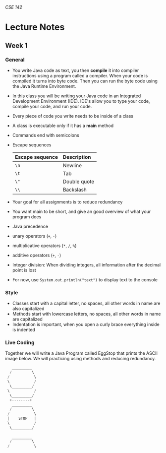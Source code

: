 _CSE 142_
# Lecture Notes
## Week 1

### General
* You write Java code as text, you then __compile__ it into compiler instructions using a program called a compiler. When your code is compiled it turns into byte code. Then you can run the byte code using the Java Runtime Environment.
* In this class you will be writing your Java code in an Integrated Development Environment (IDE). IDE's allow you to type your code, compile your code, and run your code.
* Every piece of code you write needs to be inside of a class
* A class is executable only if it has a __main__ method
* Commands end with semicolons
* Escape sequences

  | __Escape sequence__   | __Description__       |
  | :-------------------- | :-------------------- |
  |  `\n`                   | Newline               |
  |  `\t`                   | Tab                   |
  |  `\"`                   | Double quote          |
  |  `\\`                   | Backslash             |
* Your goal for all assignments is to reduce redundancy
* You want main to be short, and give an good overview of what your program does
* Java precedence
 * unary operators (`+`, `-`)
 * multiplicative operators (`*`, `/`, `%`)
 * additive operators (`+`, `-`)
* Integer division: When dividing integers, all information after the decimal point is lost
* For now, use `System.out.println("text")` to display text to the console


### Style
  * Classes start with a capital letter, no spaces, all other words in name are also capitalized
  * Methods start with lowercase letters, no spaces, all other words in name are capitalized
  * Indentation is important, when you open a curly brace everything inside is indented
  
### Live Coding
Together we will write a Java Program called EggStop that prints the ASCII image below. We will practicing using methods and reducing redundancy.

```java
   _________
  /         \
 /           \
 \           /
  \_________/
 \           /
  \_________/
  +--------+
   _________
  /         \
 /           \
 |    STOP   |
 \           /
  \_________/
   
   _________
  /         \
 /           \
 ```
